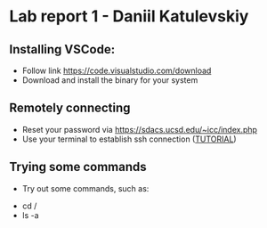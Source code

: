 # Lab report 1 - Daniil Katulevskiy

## Installing VSCode:

- Follow link https://code.visualstudio.com/download
- Download and install the binary for your system

## Remotely connecting
- Reset your password via https://sdacs.ucsd.edu/~icc/index.php
- Use your terminal to establish ssh connection ([TUTORIAL](https://youtu.be/in1QMOYk6Io))

## Trying some commands
- Try out some commands, such as:
* cd /
* ls -a
